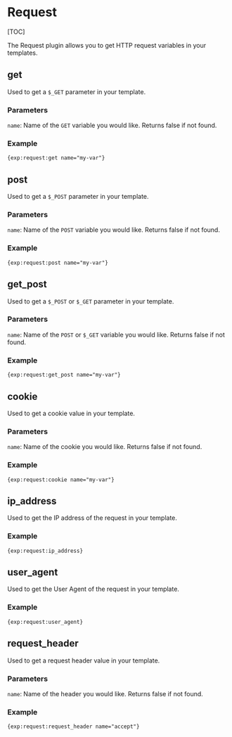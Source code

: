 <!--
    This source file is part of the open source project
    ExpressionEngine User Guide (https://github.com/ExpressionEngine/ExpressionEngine-User-Guide)

    @link      https://expressionengine.com/
    @copyright Copyright (c) 2003-2020, Packet Tide, LLC (https://packettide.com)
    @license   https://expressionengine.com/license Licensed under Apache License, Version 2.0
-->

# Request

[TOC]

The Request plugin allows you to get HTTP request variables in your templates.

## get

Used to get a `$_GET` parameter in your template.

### Parameters

`name`: Name of the `GET` variable you would like. Returns false if not found.

### Example

```
{exp:request:get name="my-var"}
```

## post

Used to get a `$_POST` parameter in your template.

### Parameters

`name`: Name of the `POST` variable you would like. Returns false if not found.

### Example

```
{exp:request:post name="my-var"}
```

## get_post

Used to get a `$_POST` or `$_GET` parameter in your template.

### Parameters

`name`: Name of the `POST` or `$_GET` variable you would like. Returns false if not found.

### Example

```
{exp:request:get_post name="my-var"}
```

## cookie

Used to get a cookie value in your template.

### Parameters

`name`: Name of the cookie you would like. Returns false if not found.

### Example

```
{exp:request:cookie name="my-var"}
```

## ip_address

Used to get the IP address of the request in your template.

### Example

```
{exp:request:ip_address}
```

## user_agent

Used to get the User Agent of the request in your template.

### Example

```
{exp:request:user_agent}
```

## request_header

Used to get a request header value in your template.

### Parameters

`name`: Name of the header you would like. Returns false if not found.

### Example

```
{exp:request:request_header name="accept"}
```
